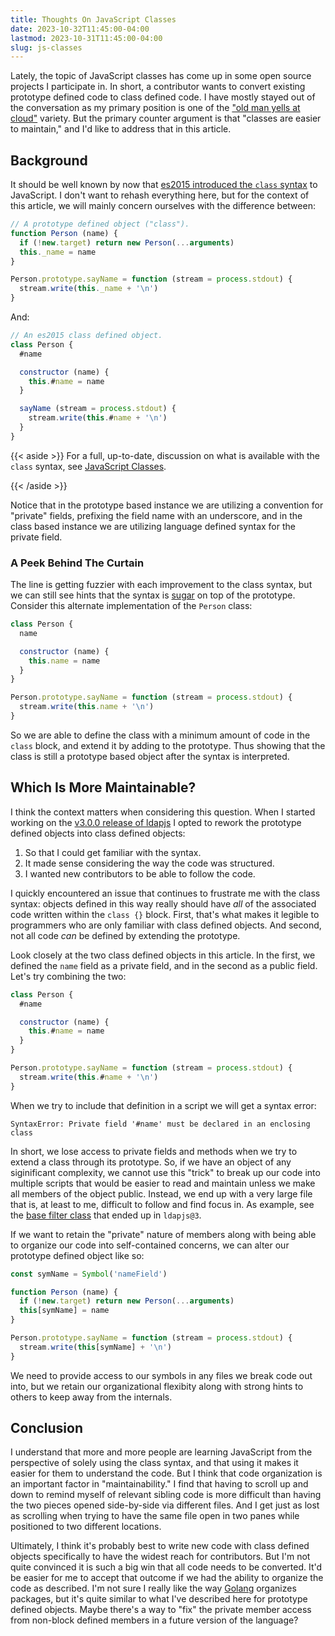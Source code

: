 ```yaml
---
title: Thoughts On JavaScript Classes
date: 2023-10-32T11:45:00-04:00
lastmod: 2023-10-31T11:45:00-04:00
slug: js-classes
---
```


Lately, the topic of JavaScript classes has come up in some open source
projects I participate in. In short, a contributor wants to convert existing
prototype defined code to class defined code. I have mostly stayed out of the
conversation as my primary position is one of the ["old man yells at cloud"][cloud]
variety. But the primary counter argument is that "classes are easier to
maintain," and I'd like to address that in this article.

## Background

It should be well known by now that [es2015 introduced the `class` syntax][es2015]
to JavaScript. I don't want to rehash everything here, but for the context of
this article, we will mainly concern ourselves with the difference between:

```js
// A prototype defined object ("class").
function Person (name) {
  if (!new.target) return new Person(...arguments)
  this._name = name
}

Person.prototype.sayName = function (stream = process.stdout) {
  stream.write(this._name + '\n')
}
```

And:

```js
// An es2015 class defined object.
class Person {
  #name

  constructor (name) {
    this.#name = name
  }

  sayName (stream = process.stdout) {
    stream.write(this.#name + '\n')
  }
}
```

{{< aside >}}
For a full, up-to-date, discussion on what is available with the `class` syntax,
see [JavaScript Classes][mdn-classes].

[mdn-classes]: https://developer.mozilla.org/en-US/docs/Web/JavaScript/Reference/Classes
{{< /aside >}}

Notice that in the prototype based instance we are utilizing a convention for
"private" fields, prefixing the field name with an underscore, and in the class
based instance we are utilizing language defined syntax for the private field.

### A Peek Behind The Curtain

The line is getting fuzzier with each improvement to the class syntax, but we
can still see hints that the syntax is [sugar][sugar] on top of the prototype.
Consider this alternate implementation of the `Person` class:

```js
class Person {
  name

  constructor (name) {
    this.name = name
  }
}

Person.prototype.sayName = function (stream = process.stdout) {
  stream.write(this.name + '\n')
}
```

So we are able to define the class with a minimum amount of code in the
`class` block, and extend it by adding to the prototype. Thus showing that
the class is still a prototype based object after the syntax is interpreted.

## Which Is More Maintainable?

I think the context matters when considering this question. When I started
working on the [v3.0.0 release of ldapjs][v3ldap] I opted to rework the
prototype defined objects into class defined objects:

1. So that I could get familiar with the syntax.
1. It made sense considering the way the code was structured.
1. I wanted new contributors to be able to follow the code.

I quickly encountered an issue that continues to frustrate me with the class
syntax: objects defined in this way really should have _all_ of the associated
code written within the `class {}` block. First, that's what makes it legible
to programmers who are only familiar with class defined objects. And second,
not all code _can_ be defined by extending the prototype.

Look closely at the two class defined objects in this article. In the first,
we defined the `name` field as a private field, and in the second as a public
field. Let's try combining the two:

```js
class Person {
  #name

  constructor (name) {
    this.#name = name
  }
}

Person.prototype.sayName = function (stream = process.stdout) {
  stream.write(this.#name + '\n')
}
```

When we try to include that definition in a script we will get a syntax error:

```
SyntaxError: Private field '#name' must be declared in an enclosing class
```

In short, we lose access to private fields and methods when we try to extend
a class through its prototype. So, if we have an object of any siginificant
complexity, we cannot use this "trick" to break up our code into multiple
scripts that would be easier to read and maintain unless we make all members
of the object public. Instead, we end up with a very large file that is, at
least to me, difficult to follow and find focus in. As example, see the
[base filter class][ldap-filter] that ended up in `ldapjs@3`.

If we want to retain the "private" nature of members along with being able to
organize our code into self-contained concerns, we can alter our prototype
defined object like so:

```js
const symName = Symbol('nameField')

function Person (name) {
  if (!new.target) return new Person(...arguments)
  this[symName] = name
}

Person.prototype.sayName = function (stream = process.stdout) {
  stream.write(this[symName] + '\n')
}
```

We need to provide access to our symbols in any files we break code out into,
but we retain our organizational flexibity along with strong hints to others
to keep away from the internals.


## Conclusion

I understand that more and more people are learning JavaScript from the
perspective of solely using the class syntax, and that using it makes it easier
for them to understand the code. But I think that code organization is an
important factor in "maintainability." I find that having to scroll up and down
to remind myself of relevant sibling code is more difficult than having the
two pieces opened side-by-side via different files. And I get just as lost
as scrolling when trying to have the same file open in two panes while
positioned to two different locations.

Ultimately, I think it's probably best to write new code with class defined
objects specifically to have the widest reach for contributors. But I'm
not quite convinced it is such a big win that all code needs to be converted.
It'd be easier for me to accept that outcome if we had the ability to
organize the code as described. I'm not sure I really like the way [Golang][go]
organizes packages, but it's quite similar to what I've described here for
prototype defined objects. Maybe there's a way to "fix" the private member
access from non-block defined members in a future version of the language?

[cloud]: https://knowyourmeme.com/memes/old-man-yells-at-cloud
[es2015]: https://web.archive.org/web/20230904145913/https://exploringjs.com/es6/ch_core-features.html#sec_from-constr-to-class
[sugar]: https://en.wikipedia.org/wiki/Syntactic_sugar
[v3ldap]: https://github.com/ldapjs/node-ldapjs/releases/tag/v3.0.0
[ldap-filter]: https://github.com/ldapjs/filter/blob/2f5fd6be88b26278536e18d02c4d6a3a4bb7425b/lib/filter-string.js
[go]: https://go.dev/ref/spec#Source_file_organization
